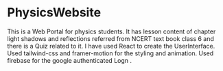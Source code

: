 # PhysicsWebsite

This is a Web Portal for physics students.
It has lesson content of chapter light shadows and reflections referred from NCERT text book class 6 and there is a Quiz related to it.
I have used React to create the UserInterface.
Used tailwind-css and framer-motion for the styling and animation.
Used firebase for the google authenticated Logn .


